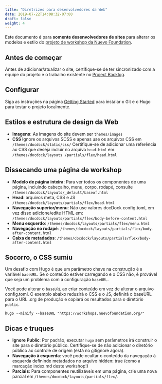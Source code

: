 ```yaml
---
title: "Diretrizes para desenvolvedores da Web"
date: 2019-07-22T14:08:32-07:00
draft: false
weight: 4
---
```


Este documento é para **somente desenvolvedores de sites** para alterar os modelos e estilo do [projeto de workshop da Nuevo Foundation](https://github.com/nuevoFoundation/workshops).

## Antes de começar

Antes de adicionar/atualizar o site, certifique-se de ter sincronizado com a equipe do projeto e o trabalho existente no [Project Backlog](https://github.com/NuevoFoundation/workshops/projects/1).

## Configurar

Siga as instruções na página [Getting Started](../getting-started/) para instalar o Git e o Hugo para testar o projeto localmente.

## Estilos e estrutura de design da Web

- **Imagens:** As imagens do site devem ser `themes/images`
- **CSS** Ignore os arquivos SCSS e apenas use os arquivos CSS em `/themes/docdock/static/css/` Certifique-se de adicionar uma referência ao CSS que deseja incluir no arquivo `head.html` em `/themes/docdock/layouts /partials/flex/head.html`

## Dissecando uma página de workshop

- **Modelo de página inteira**: Para ver todos os componentes de uma página, incluindo cabeçalho, menu, corpo, rodapé, consulte `/themes/docdock/layouts/_default/baseof.html`
- **Head**: arquivos meta, CSS e JS `/themes/docdock/layouts/partials/flex/head.html`
- **Navegação superior/menu**: Não use valores docDock config.toml, em vez disso adicione/edite HTML em: `/themes/docdock/layouts/partials/flex/body-before-content.html`
- **Menu esquerdo**: `/themes/docdock/layouts/partials/flex/menu.html`
- **Navegação no rodapé**: `/themes/docdock/layouts/partials/flex/body-after-content.html`
- **Caixa de metadados**: `/themes/docdock/layouts/partials/flex/body-after-content.html`

## Socorro, o CSS sumiu

Um desafio com Hugo é que um parâmetro chave na construção é a variável `baseURL`. Se o conteúdo estiver carregando e o CSS não, é provável que seja um problema com a configuração `baseURL`.

Você pode alterar o `baseURL` ao criar conteúdo em vez de alterar o arquivo config.toml. O exemplo abaixo reduzirá o CSS e o JS, definirá o baseURL para o URL .org de produção e copiará os resultados para o diretório `public`.

`hugo --minify --baseURL "https://workshops.nuevofoundation.org/"`

## Dicas e truques

- **Ignore Public**: Por padrão, executar `hugo` sem parâmetros irá construir o site para o diretório público. Certifique-se de não adicionar o diretório público ao controle de origem (está no gitignore agora).
- **Navegação à esquerda**: você pode ocultar o conteúdo da navegação à esquerda definindo metadados no arquivo hidden: true (como a marcação index.md deste workshop!)
- **Parciais**: Para componentes reutilizáveis em uma página, crie uma nova parcial em `/themes/docdock/layouts/partials/flex/`.